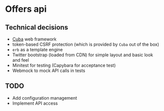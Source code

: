 Offers api
==========

Technical decisions
-------------------

* [Cuba](https://github.com/soveran/cuba) web framework
* token-based CSRF protection (which is provided by `Cuba` out of the box)
* `erb` as a template engine
* Twitter bootstrap (loaded from CDN) for simple layout and basic look and feel
* Minitest for testing (Capybara for acceptance test)
* Webmock to mock API calls in tests

TODO
----

* Add configuration management
* Implement API access
